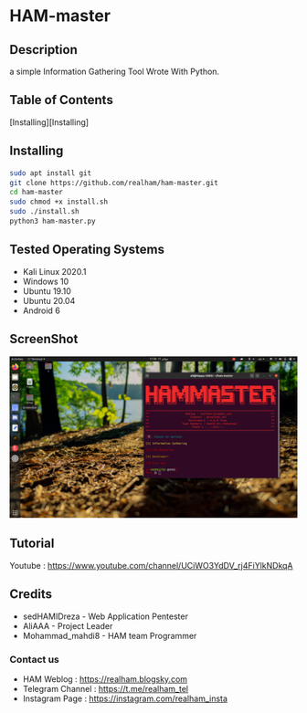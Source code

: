 
# HAM-master

## Description

a simple Information Gathering Tool Wrote With Python.


## Table of Contents
[Installing][Installing]

## Installing

```bash
sudo apt install git
git clone https://github.com/realham/ham-master.git
cd ham-master
sudo chmod +x install.sh
sudo ./install.sh
python3 ham-master.py
```


## Tested Operating Systems 
- Kali Linux 2020.1
- Windows 10
- Ubuntu 19.10
- Ubuntu 20.04
- Android 6


## ScreenShot
![ScreenShot](https://raw.githubusercontent.com/ali-moments/ham-master/master/Screenshot%20of%20HAM-Master.png)


## Tutorial
Youtube : https://www.youtube.com/channel/UCiWO3YdDV_rj4FiYlkNDkqA


## Credits
-    sedHAMIDreza - Web Application Pentester
-    AliAAA - Project Leader
-    Mohammad_mahdi8 - HAM team Programmer



### Contact us
- HAM Weblog : https://realham.blogsky.com
- Telegram Channel : https://t.me/realham_tel
- Instagram Page : https://instagram.com/realham_insta
